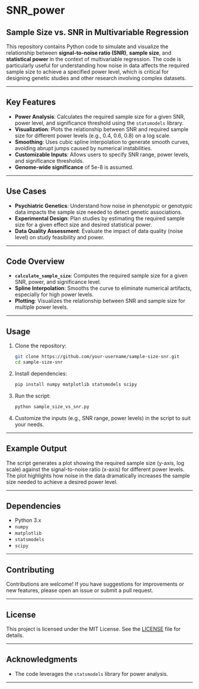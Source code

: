# SNR_power

## **Sample Size vs. SNR in Multivariable Regression**

This repository contains Python code to simulate and visualize the relationship between **signal-to-noise ratio (SNR)**, **sample size**, and **statistical power** in the context of multivariable regression. The code is particularly useful for understanding how noise in data affects the required sample size to achieve a specified power level, which is critical for designing genetic studies and other research involving complex datasets.

---

## **Key Features**
- **Power Analysis**: Calculates the required sample size for a given SNR, power level, and significance threshold using the `statsmodels` library.
- **Visualization**: Plots the relationship between SNR and required sample size for different power levels (e.g., 0.4, 0.6, 0.8) on a log scale.
- **Smoothing**: Uses cubic spline interpolation to generate smooth curves, avoiding abrupt jumps caused by numerical instabilities.
- **Customizable Inputs**: Allows users to specify SNR range, power levels, and significance thresholds.
- **Genome-wide significance** of 5e-8 is assumed.

---

## **Use Cases**
- **Psychiatric Genetics**: Understand how noise in phenotypic or genotypic data impacts the sample size needed to detect genetic associations.
- **Experimental Design**: Plan studies by estimating the required sample size for a given effect size and desired statistical power.
- **Data Quality Assessment**: Evaluate the impact of data quality (noise level) on study feasibility and power.

---

## **Code Overview**
- **`calculate_sample_size`**: Computes the required sample size for a given SNR, power, and significance level.
- **Spline Interpolation**: Smooths the curve to eliminate numerical artifacts, especially for high power levels.
- **Plotting**: Visualizes the relationship between SNR and sample size for multiple power levels.

---

## **Usage**
1. Clone the repository:
   ```bash
   git clone https://github.com/your-username/sample-size-snr.git
   cd sample-size-snr
   ```
2. Install dependencies:
   ```bash
   pip install numpy matplotlib statsmodels scipy
   ```
3. Run the script:
   ```bash
   python sample_size_vs_snr.py
   ```
4. Customize the inputs (e.g., SNR range, power levels) in the script to suit your needs.

---

## **Example Output**
The script generates a plot showing the required sample size (y-axis, log scale) against the signal-to-noise ratio (x-axis) for different power levels. The plot highlights how noise in the data dramatically increases the sample size needed to achieve a desired power level.

---

## **Dependencies**
- Python 3.x
- `numpy`
- `matplotlib`
- `statsmodels`
- `scipy`

---

## **Contributing**
Contributions are welcome! If you have suggestions for improvements or new features, please open an issue or submit a pull request.

---

## **License**
This project is licensed under the MIT License. See the [LICENSE](LICENSE) file for details.

---

## **Acknowledgments**
- The code leverages the `statsmodels` library for power analysis.

---
